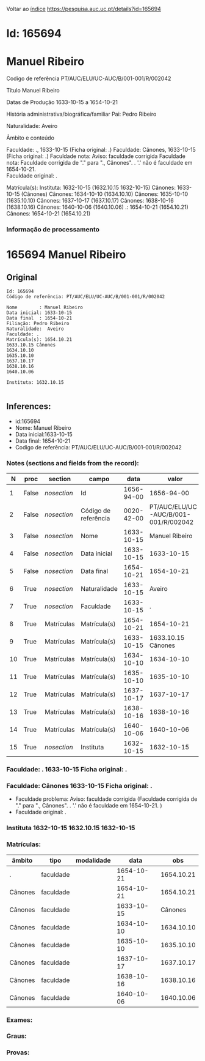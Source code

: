 
Voltar ao [índice](00%20Lista.md)
https://pesquisa.auc.uc.pt/details?id=165694

# Id: 165694
# Manuel Ribeiro

Codigo de referência
PT/AUC/ELU/UC-AUC/B/001-001/R/002042

Título
Manuel Ribeiro

Datas de Produção
1633-10-15 a 1654-10-21

História administrativa/biográfica/familiar
Pai: Pedro Ribeiro

Naturalidade: Aveiro


Âmbito e conteúdo

Faculdade: ., 1633-10-15  (Ficha original: .)
Faculdade: Cânones, 1633-10-15  (Ficha original: .)
Faculdade nota: Aviso: faculdade corrigida
Faculdade nota: Faculdade corrigida de "." para "., Cânones". . '.' não é faculdade em 1654-10-21.  
Faculdade original: .

Matrícula(s):
Instituta: 1632-10-15 (1632.10.15 1632-10-15)
Cânones: 1633-10-15 (Cânones)
Cânones: 1634-10-10 (1634.10.10)
Cânones: 1635-10-10 (1635.10.10)
Cânones: 1637-10-17 (1637.10.17)
Cânones: 1638-10-16 (1638.10.16)
Cânones: 1640-10-06 (1640.10.06)
.: 1654-10-21 (1654.10.21)
Cânones: 1654-10-21 (1654.10.21)


### Informação de processamento
# 165694 Manuel Ribeiro

## Original
```
Id: 165694
Código de referência: PT/AUC/ELU/UC-AUC/B/001-001/R/002042

Nome        : Manuel Ribeiro
Data inicial: 1633-10-15
Data final  : 1654-10-21
Filiação: Pedro Ribeiro
Naturalidade:  Aveiro
Faculdade: . 
Matrícula(s): 1654.10.21
1633.10.15 Cânones
1634.10.10
1635.10.10
1637.10.17
1638.10.16
1640.10.06

Instituta: 1632.10.15


```
## Inferences:
* id:165694
* Nome: Manuel Ribeiro
* Data inicial:1633-10-15
* Data final: 1654-10-21
* Codigo de referência: PT/AUC/ELU/UC-AUC/B/001-001/R/002042

### Notes (sections and fields from the record):
|N   |proc   |section      |campo                 |data        |valor                                 |obs         |
|----|-------|-------------|----------------------|------------|--------------------------------------|------------|
|1   |False  |*nosection*  |Id                    |1656-94-00  |1656-94-00                            |165694      |
|2   |False  |*nosection*  |Código de referência  |0020-42-00  |PT/AUC/ELU/UC-AUC/B/001-001/R/002042  |            |
|3   |False  |*nosection*  |Nome                  |1633-10-15  |Manuel Ribeiro                        |            |
|4   |False  |*nosection*  |Data inicial          |1633-10-15  |1633-10-15                            |1633-10-15  |
|5   |False  |*nosection*  |Data final            |1654-10-21  |1654-10-21                            |1654-10-21  |
|6   |True   |*nosection*  |Naturalidade          |1633-10-15  |Aveiro                                |            |
|7   |True   |*nosection*  |Faculdade             |1633-10-15  |.                                     |            |
|8   |True   |Matrículas   |Matrícula(s)          |1654-10-21  |1654-10-21                            |1654.10.21  |
|9   |True   |Matrículas   |Matrícula(s)          |1633-10-15  |1633.10.15 Cânones                    |            |
|10  |True   |Matrículas   |Matrícula(s)          |1634-10-10  |1634-10-10                            |1634.10.10  |
|11  |True   |Matrículas   |Matrícula(s)          |1635-10-10  |1635-10-10                            |1635.10.10  |
|12  |True   |Matrículas   |Matrícula(s)          |1637-10-17  |1637-10-17                            |1637.10.17  |
|13  |True   |Matrículas   |Matrícula(s)          |1638-10-16  |1638-10-16                            |1638.10.16  |
|14  |True   |Matrículas   |Matrícula(s)          |1640-10-06  |1640-10-06                            |1640.10.06  |
|15  |True   |*nosection*  |Instituta             |1632-10-15  |1632-10-15                            |1632.10.15  |
### Faculdade: . 1633-10-15 Ficha original: .
### Faculdade: Cânones 1633-10-15 Ficha original: .
* Faculdade problema: Aviso: faculdade corrigida (Faculdade corrigida de "." para "., Cânones". . '.' não é faculdade em 1654-10-21.  )
* Faculdade original: .
### Instituta 1632-10-15 1632.10.15 1632-10-15

### Matrículas:
|âmbito   |tipo       |modalidade|data        |obs         |
|---------|-----------|----------|------------|------------|
|.        |faculdade  |          |1654-10-21  |1654.10.21  |
|Cânones  |faculdade  |          |1654-10-21  |1654.10.21  |
|Cânones  |faculdade  |          |1633-10-15  |Cânones     |
|Cânones  |faculdade  |          |1634-10-10  |1634.10.10  |
|Cânones  |faculdade  |          |1635-10-10  |1635.10.10  |
|Cânones  |faculdade  |          |1637-10-17  |1637.10.17  |
|Cânones  |faculdade  |          |1638-10-16  |1638.10.16  |
|Cânones  |faculdade  |          |1640-10-06  |1640.10.06  |

### Exames:

### Graus:

### Provas:


